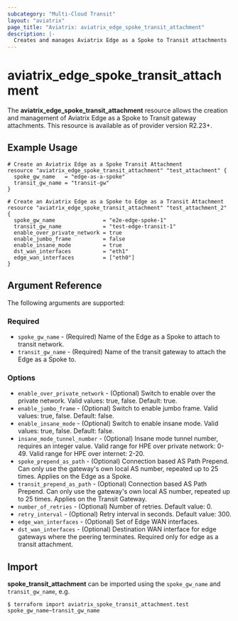 ```yaml
---
subcategory: "Multi-Cloud Transit"
layout: "aviatrix"
page_title: "Aviatrix: aviatrix_edge_spoke_transit_attachment"
description: |-
  Creates and manages Aviatrix Edge as a Spoke to Transit attachments
---
```


# aviatrix_edge_spoke_transit_attachment

The **aviatrix_edge_spoke_transit_attachment** resource allows the creation and management of Aviatrix Edge as a Spoke to Transit gateway attachments. This resource is available as of provider version R2.23+.

## Example Usage

```hcl
# Create an Aviatrix Edge as a Spoke Transit Attachment
resource "aviatrix_edge_spoke_transit_attachment" "test_attachment" {
  spoke_gw_name   = "edge-as-a-spoke"
  transit_gw_name = "transit-gw"
}
```
```hcl
# Create an Aviatrix Edge as a Spoke to Edge as a Transit Attachment
resource "aviatrix_edge_spoke_transit_attachment" "test_attachment_2" {
  spoke_gw_name               = "e2e-edge-spoke-1"
  transit_gw_name             = "test-edge-transit-1"
  enable_over_private_network = true
  enable_jumbo_frame          = false
  enable_insane_mode          = true
  dst_wan_interfaces          = "eth1"
  edge_wan_interfaces         = ["eth0"]
}
```

## Argument Reference

The following arguments are supported:

### Required

* `spoke_gw_name` - (Required) Name of the Edge as a Spoke to attach to transit network.
* `transit_gw_name` - (Required) Name of the transit gateway to attach the Edge as a Spoke to.

### Options

* `enable_over_private_network` - (Optional) Switch to enable over the private network. Valid values: true, false. Default: true.
* `enable_jumbo_frame` - (Optional) Switch to enable jumbo frame. Valid values: true, false. Default: false.
* `enable_insane_mode` - (Optional) Switch to enable insane mode. Valid values: true, false. Default: false.
* `insane_mode_tunnel_number` - (Optional) Insane mode tunnel number, requires an integer value. Valid range for HPE over private network: 0-49. Valid range for HPE over internet: 2-20.
* `spoke_prepend_as_path` - (Optional) Connection based AS Path Prepend. Can only use the gateway's own local AS number, repeated up to 25 times. Applies on the Edge as a Spoke.
* `transit_prepend_as_path` - (Optional) Connection based AS Path Prepend. Can only use the gateway's own local AS number, repeated up to 25 times. Applies on the Transit Gateway.
* `number_of_retries` - (Optional) Number of retries. Default value: 0.
* `retry_interval` - (Optional) Retry interval in seconds. Default value: 300.
* `edge_wan_interfaces` - (Optional) Set of Edge WAN interfaces.
* `dst_wan_interfaces` - (Optional) Destination WAN interface for edge gateways where the peering terminates. Required only for edge as a transit attachment. 

## Import

**spoke_transit_attachment** can be imported using the `spoke_gw_name` and `transit_gw_name`, e.g.

```
$ terraform import aviatrix_spoke_transit_attachment.test spoke_gw_name~transit_gw_name
```

